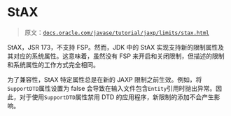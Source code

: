 # StAX

> 原文：[`docs.oracle.com/javase/tutorial/jaxp/limits/stax.html`](https://docs.oracle.com/javase/tutorial/jaxp/limits/stax.html)

StAX，JSR 173，不支持 FSP。然而，JDK 中的 StAX 实现支持新的限制属性及其对应的系统属性。这意味着，虽然没有 FSP 来开启和关闭限制，但描述的限制和系统属性的工作方式完全相同。

为了兼容性，StAX 特定属性总是在新的 JAXP 限制之前生效。例如，将`SupportDTD`属性设置为 false 会导致在输入文件包含`Entity`引用时抛出异常。因此，对于使用`SupportDTD`属性禁用 DTD 的应用程序，新限制的添加不会产生影响。
